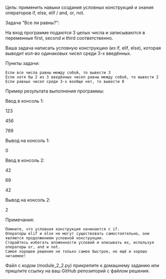 Цель: применить навыки создания условных конструкций и знания операторов if, else, elif / and, or, not.


Задача "Все ли равны?":

На вход программе подаются 3 целых числа и записываются в переменные first, second и third соответственно.

Ваша задача написать условную конструкцию (из if, elif, else), которая выводит кол-во одинаковых чисел среди 3-х введённых.


Пункты задачи:

    Если все числа равны между собой, то вывести 3
    Если хотя бы 2 из 3 введённых чисел равны между собой, то вывести 2
    Если равных чисел среди 3-х вообще нет, то вывести 0


Пример результата выполнения программы:

Ввод в консоль 1:

123

456

789


Вывод на консоль 1:

0


Ввод в консоль 2:

42

69

42


Вывод на консоль 2:

2


Примечания:

    Помните, что условная конструкция начинается с if.
    Операторы elif и else не могут существовать самостоятельно, они являются продолжением условной конструкции.
    Старайтесь избегать вложенности условий и описывать их, используя операторы or, and и not.
    Самое хорошее решение не только самое быстрое, но ещё и хорошо читаемое!

Файл с кодом (module_2_2.py) прикрепите к домашнему заданию или пришлите ссылку на ваш GitHub репозиторий с файлом решения.